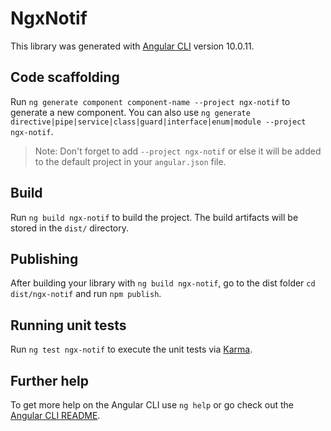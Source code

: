 # NgxNotif

This library was generated with [Angular CLI](https://github.com/angular/angular-cli) version 10.0.11.

## Code scaffolding

Run `ng generate component component-name --project ngx-notif` to generate a new component. You can also use `ng generate directive|pipe|service|class|guard|interface|enum|module --project ngx-notif`.
> Note: Don't forget to add `--project ngx-notif` or else it will be added to the default project in your `angular.json` file. 

## Build

Run `ng build ngx-notif` to build the project. The build artifacts will be stored in the `dist/` directory.

## Publishing

After building your library with `ng build ngx-notif`, go to the dist folder `cd dist/ngx-notif` and run `npm publish`.

## Running unit tests

Run `ng test ngx-notif` to execute the unit tests via [Karma](https://karma-runner.github.io).

## Further help

To get more help on the Angular CLI use `ng help` or go check out the [Angular CLI README](https://github.com/angular/angular-cli/blob/master/README.md).
